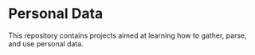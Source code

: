 # Personal Data

This repository contains projects aimed at learning how to gather, parse, and
use personal data.
